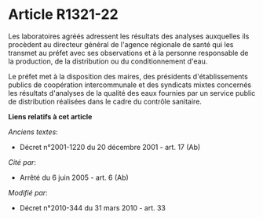 # Article R1321-22

Les laboratoires agréés adressent les résultats des analyses auxquelles ils procèdent au directeur général de l'agence
régionale de santé qui les transmet au préfet  avec ses observations  et à la personne responsable de la production, de la
distribution ou du conditionnement d'eau.

Le préfet met à la disposition des maires, des présidents d'établissements publics de coopération intercommunale et des
syndicats mixtes concernés les résultats d'analyses de la qualité des eaux fournies par un service public de distribution
réalisées dans le cadre du contrôle sanitaire.

**Liens relatifs à cet article**

_Anciens textes_:

  - Décret n°2001-1220 du 20 décembre 2001 - art. 17 (Ab)

_Cité par_:

  - Arrêté du 6 juin 2005 - art. 6 (Ab)

_Modifié par_:

  - Décret n°2010-344 du 31 mars 2010 - art. 33

